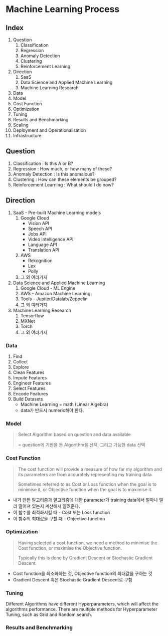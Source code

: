 # Machine Learning Process

## Index

1. Question
    1. Classification
    1. Regression
    1. Anomaly Detection
    1. Clustering
    1. Reinforcement Learning
1. Direction
    1. SaaS
    1. Data Science and Applied Machine Learning
    1. Machine Learning Research
1. Data
1. Model
1. Cost Function
1. Optimization
1. Tuning
1. Results and Benchmarking
1. Scaling
1. Deployment and Operationalisation
1. Infrastructure

## Question

1. Classification : Is this A or B?
2. Regression : How much, or how many of these?
3. Anomaly Detection : Is this anomalous?
4. Clustering : How can these elements be grouped?
5. Reinforcement Learning : What should I do now?

## Direction

1. SaaS - Pre-built Machine Learning models
    1. Google Cloud
        - Vision API
        - Speech API
        - Jobs API
        - Video Intelligence API
        - Language API
        - Translation API
    1. AWS
        - Rekognition
        - Lex
        - Polly
    1. 그 외 여러가지
1. Data Science and Applied Machine Learning
    1. Google Cloud - ML Engine
    1. AWS - Amazon Machine Learning
    1. Tools - Jupiter/Datalab/Zeppelin
    1. 그 외 여러가지
1. Machine Learning Research
    1. Tensorflow
    1. MXNet
    1. Torch
    1. 그 외 여러가지

### Data

1. Find
1. Collect
1. Explore
1. Clean Features
1. Impute Features
1. Engineer Features
1. Select Features
1. Encode Features
1. Build Datasets
    - Machine Learning = math (Linear Algebra)
    - data가 반드시 numeric해야 한다.

### Model

>Select Algorithm based on question and data available
>
> = question에 기반을 둔 Algorithm을 선택, 그리고 가능한 data 선택

### Cost Function

> The cost function will provide a measure of how far my algorithm and its parameters are from accurately representing my training data.
>
> Sometimes referred to as Cost or Loss function when the goal is to minimise it, or Objective function when the goal is to maximise it.
>
- 내가 만든 알고리즘과 알고리즘에 대한 parameter가 training data에서 얼마나 멀리 떨어져 있는지 계산해서 알려준다.
- 이 함수를 최적화시킬 때 - Cost 또는 Loss function
- 이 함수의 최대값을 구할 때 - Objective function

### Optimization

>Having selected a cost function, we need a method to minimise the Cost function, or maximise the Objective function.
>
>Typically this is done by Gradient Descent or Stochastic Gradient Descent.

- Cost function을 최소화하는 것, Objective function의 최대값을 구하는 것
- Gradient Descent 혹은 Stochastic Gradient Descent로 구함

### Tuning

Different Algorithms have different Hyperparameters, which will affect
the algorithms performance. There are multiple methods for
Hyperparameter Tuning, such as Grid and Random search.

### Results and Benchmarking
